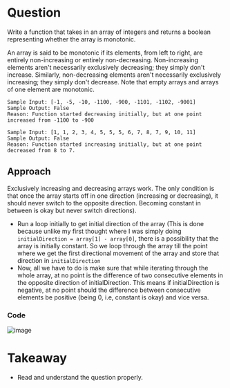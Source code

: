 # Question 

Write a function that takes in an array of integers and returns a boolean representing whether the array is monotonic.

An array is said to be monotonic if its elements, from left to right, are entirely non-increasing or entirely non-decreasing. Non-increasing elements aren't necessarily exclusively decreasing; they simply don't increase. Similarly, non-decreasing elements aren't necessarily exclusively increasing; they simply don't decrease. Note that empty arrays and arrays of one element are monotonic.  

```
Sample Input: [-1, -5, -10, -1100, -900, -1101, -1102, -9001]
Sample Output: False
Reason: Function started decreasing initially, but at one point increased from -1100 to -900 

Sample Input: [1, 1, 2, 3, 4, 5, 5, 5, 6, 7, 8, 7, 9, 10, 11]
Sample Output: False
Reason: Function started increasing initially, but at one point decreased from 8 to 7.
```

## Approach 

Exclusively increasing and decreasing arrays work. The only condition is that once the array starts off in one direction (increasing or decreasing), it should never switch to the opposite direction. Becoming constant in between is okay but never switch directions). 

- Run a loop initially to get initial direction of the array (This is done because unlike my first thought where I was simply doing `initialDirection = array[1] - array[0]`, there is a possibility that the array is initially constant. So we loop through the array till the point where we get the first directional movement of the array and store that direction in `initialDirection`
- Now, all we have to do is make sure that while iterating through the whole array, at no point is the difference of two consecutive elements in the opposite direction of initialDirection. This means if initialDirection is negative, at no point should the difference between consecutive elements be positive (being 0, i.e, constant is okay) and vice versa.

### Code 
![image](https://github.com/ChaosAdmStudent/dsa-qs/assets/53689018/a6a10242-58fe-4614-afd5-ef1d9f64ebeb)

# Takeaway 

- Read and understand the question properly.

